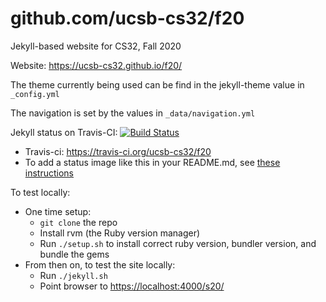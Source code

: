 # github.com/ucsb-cs32/f20

Jekyll-based website for CS32, Fall 2020

Website: <https://ucsb-cs32.github.io/f20/>

The theme currently being used can be find in the jekyll-theme value
in `_config.yml`

The navigation is set by the values in `_data/navigation.yml`

Jekyll status on Travis-CI: [![Build Status](https://travis-ci.org/ucsb-cs32/s20.svg?branch=master)](https://travis-ci.org/ucsb-cs32/s20)

* Travis-ci: https://travis-ci.org/ucsb-cs32/f20
* To add a status image like this in your README.md, see [these instructions](https://docs.travis-ci.com/user/status-images/)

To test locally:
* One time setup:
    * `git clone` the repo
    * Install rvm (the Ruby version manager)
    * Run `./setup.sh` to install correct ruby version, bundler version, and bundle the gems
* From then on, to test the site locally:
    * Run `./jekyll.sh`
    * Point browser to <https://localhost:4000/s20/>
